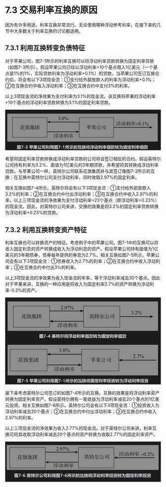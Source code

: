 # 7.3 交易利率互换的原因

因为有许多用途，利率互换非常流行。无论使用哪种浮动参考利率，在接下来的几节中大多数关于利率互换的讨论都适用。

## 7.3.1 利用互换转变负债特征

对于苹果公司，图7-1所示的利率互换可以将浮动利率贷款转换为固定利率贷款（如图7-3所示）。假设苹果公司已经以浮动利率+10个基点借入1亿美元（一个基点是1%的1%，实际贷款利率为浮动利率+0.1%）的贷款。当苹果公司签订互换合约后，将会有以下3项现金流：①支付给外部放款人的利率为浮动利率+0.1%；②在互换合约中收入浮动利率；③在互换合约中支付3%的利率。

以上3项现金流的净效果为支付利率为3.1%的现金流。该互换将苹果的浮动利率+10个基点的浮动利率贷款转换为3.1%的固定利率贷款。

![](images/2024-02-29-13-56-31.png)

希望将固定利率贷款转换成浮动利率贷款的公司将会签订相反的合约。假设英特尔公司持有利率为3.2%、面值为1亿美元的3年期贷款，并希望将其转换成浮动利率贷款。与苹果公司一样，英特尔公司联系花旗集团并与其签订像图7-3所示的互换：在互换中英特尔公司支付浮动利率，同时收取2.97%的固定利率。

相关互换如图7-4所示。英特尔将会有以下3项现金流：①支付给外部放款人3.2%的利率；②在互换合约中付出浮动利率；③在互换合约中收入2.97%的利率。以上三项现金流的净效果为支付浮动利率+23个基点（即浮动利率+0.23%）的现金流。因此，对英特尔公司来讲，交换的效果是将3.2%的固定利率贷款转换为浮动利率+0.23%的贷款。

## 7.3.2 利用互换转变资产特征

利率互换也可以转换资产的特征。考虑例子中的苹果公司。图7-1中的互换可以将收入固定利息的资产转换成收入为浮动利息的资产。假设苹果公司持有面值为1亿美元的3年期债券，债券每年提供的券息为2.7%。相关互换如图7-5所示。苹果公司会有以下3项现金流：①债券收入为2.7%的利率；②在互换合约中收入浮动利率；③在互换合约中付出3%的利率。

以上3项现金流的净效果为收入现金流的年率，等于浮动利率减去30个基点。因此对于苹果来讲，互换的一种应用是将收入为固定利率2.7%的资产转换为浮动利率-0.3%的资产。

![](images/2024-02-29-13-57-24.png)

接下来考虑英特尔公司签订的如图7-4所示的互换。互换的效果是将浮动利率资产转换为固定利率资产。假设英特尔拥有一笔收益为浮动利率减去20个基点的1亿美元投资。相关互换如图7-6所示。英特尔公司会有以下3项现金流：①投资收入为浮动利率减去20个基点；②在互换合约中付出浮动利率；③在互换合约中收入2.97%的利率。

以上三项现金流的净效果为收入2.77%的现金流。对于英特尔公司来讲，利率互换可将其收取浮动利率减去20个基点的资产转换为收取2.77%的固定利率资产。

![](images/2024-02-29-13-57-52.png)